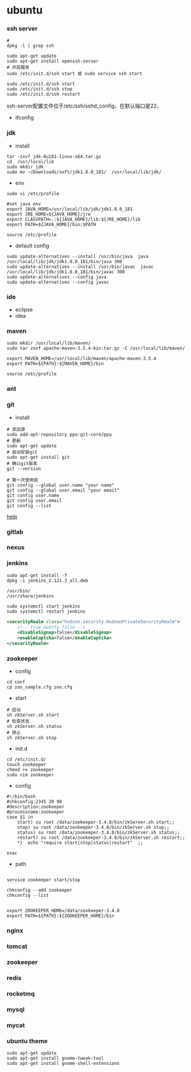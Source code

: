 # ubuntu

### ssh server
```shell
# 
dpkg -l | grep ssh

sudo apt-get update
sudo apt-get install openssh-server
# 开启服务
sudo /etc/init.d/ssh start 或 sudo service ssh start 

sudo /etc/init.d/ssh start
sudo /etc/init.d/ssh stop
sudo /etc/init.d/ssh restart
```
ssh-server配置文件位于/etc/ssh/sshd_config，在默认端口是22，
* ifconfig

### jdk
* install
```shell
tar -zxvf jdk-8u181-linux-x64.tar.gz
cd  /usr/local/lib
sudo mkdir jdk
sudo mv ~/Downloads/soft/jdk1.8.0_181/  /usr/local/lib/jdk/

```

* env

```shell
sudo vi /etc/profile

#set java env
export JAVA_HOME=/usr/local/lib/jdk/jdk1.8.0_181
export JRE_HOME=${JAVA_HOME}/jre    
export CLASSPATH=.:${JAVA_HOME}/lib:${JRE_HOME}/lib    
export PATH=${JAVA_HOME}/bin:$PATH

source /etc/profile
```

* default config

```shell
sudo update-alternatives --install /usr/bin/java  java  /usr/local/lib/jdk/jdk1.8.0_181/bin/java 300   
sudo update-alternatives --install /usr/bin/javac  javac  /usr/local/lib/jdk/jdk1.8.0_181/bin/javac 300
sudo update-alternatives --config java
sudo update-alternatives --config javac
```

### ide
* eclipse
* idea

### maven
```shell
sudo mkdir /usr/local/lib/maven/
sudo tar zxvf apache-maven-3.5.4-bin.tar.gz -C /usr/local/lib/maven/

export MAVEN_HOME=/usr/local/lib/maven/apache-maven-3.5.4
export PATH=${PATH}:${MAVEN_HOME}/bin

source /etc/profile
```

### ant

### git

* install

```shell
# 添加源
sudo add-apt-repository ppa:git-core/ppa
# 更新
sudo apt-get update
# 自动安装git
sudo apt-get install git
# 确认git版本
git --version

# 第一次使用前
git config --global user.name "your name" 
git config --global user.email "your email"
git config user.name 
git config user.email
git config --list
```

[help](https://blog.csdn.net/m0_37950361/article/details/80138929)

### gitlab
### nexus
### jenkins
```shell
sudo apt-get install -f 
dpkg -i jenkins_2.121.3_all.deb

/usr/bin/
/usr/share/jenkins

sudo systemctl start jenkins
sudo systemctl restart jenkins
```

```xml
<securityRealm class="hudson.security.HudsonPrivateSecurityRealm">
	<!-- true modify false -->
	<disableSignup>false</disableSignup> 
	<enableCaptcha>false</enableCaptcha>
</securityRealm>
```

### zookeeper

* config

```shell
cd conf
cp zoo_sample.cfg zoo.cfg
```

* start

```shell
# 启动
sh zkServer.sh start
# 检查状态
sh zkServer.sh status
# 停止
sh zkServer.sh stop
```

* init.d

```shell
cd /etc/init.d/
touch zookeeper
chmod +x zookeeper
sudo vim zookeeper
```

* config

```shell
#!/bin/bash
#chkconfig:2345 20 90
#description:zookeeper
#processname:zookeeper
case $1 in
	start) su root /data/zookeeper-3.4.8/bin/zkServer.sh start;;
	stop) su root /data/zookeeper-3.4.8/bin/zkServer.sh stop;;
	status) su root /data/zookeeper-3.4.8/bin/zkServer.sh status;;
	restart) su root /data/zookeeper-3.4.8/bin/zkServer.sh restart;;
	*)  echo "require start|stop|status|restart"  ;;

esac
```

* path

```shell

service zookeeper start/stop

chkconfig --add zookeeper
chkconfig --list 


export ZOOKEEPER_HOME=/data/zookeeper-3.4.8
export PATH=${PATH}:${ZOOKEEPER_HOME}/bin
```

### nginx

### tomcat

### zookeeper

### redis

### rocketmq

### mysql

### mycat


### ubuntu theme
```shell
sudo apt-get update
sudo apt-get install gnome-tweak-tool
sudo apt-get install gnome-shell-extensions
```

